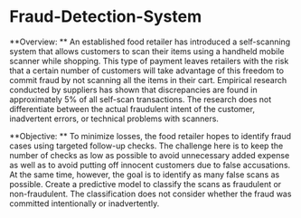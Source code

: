 # Fraud-Detection-System

**Overview: **
An established food retailer has introduced a self-scanning system that allows customers to
scan their items using a handheld mobile scanner while shopping. This type of payment
leaves retailers with the risk that a certain number of customers will take advantage of this
freedom to commit fraud by not scanning all the items in their cart. Empirical research
conducted by suppliers has shown that discrepancies are found in approximately 5% of all
self-scan transactions. The research does not differentiate between the actual fraudulent
intent of the customer, inadvertent errors, or technical problems with scanners.

**Objective: **
To minimize losses, the food retailer hopes to identify fraud cases using targeted follow-up
checks. The challenge here is to keep the number of checks as low as possible to avoid
unnecessary added expense as well as to avoid putting off innocent customers due to false
accusations. At the same time, however, the goal is to identify as many false scans as
possible.
Create a predictive model to classify the scans as fraudulent or non-fraudulent. The
classification does not consider whether the fraud was committed intentionally or
inadvertently.
